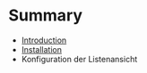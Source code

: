 # Summary

* [Introduction](README.md)
* [Installation](installation.md)
* Konfiguration der Listenansicht


